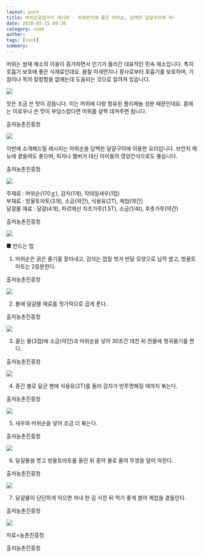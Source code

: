 ```yaml
---
layout: post
title: 머위순달걀구이 레시피 - 미세먼지에 좋은 머위순, 담백한 달걀구이에 쏙~
date: 2020-05-15 09:36
category: cook
author: 
tags: [cook]
summary: 
---
```



머위는 쌈채 채소의 이용이 증가하면서 인기가 올라간 대표적인 민속 채소입니다. 특히 호흡기 보호에 좋은 식재료인데요. 봄철 미세먼지나 황사로부터 호흡기를 보호하며, 기침이나 목의 칼칼함을 없애는데 도움되는 것으로 알려져 있습니다.

  

  

![](https://img1.daumcdn.net/thumb/R720x0/?fname=https%3A%2F%2Ft1.daumcdn.net%2Fliveboard%2Frealfood%2F4f6400d265f747b2a502b9ccabc05cde.JPG)

맛은 조금 쓴 맛이 감돕니다. 이는 머위에 다량 함유된 폴리페놀 성분 때문인데요. 몸에는 이로우나 쓴 맛이 부담스럽다면 머위를 살짝 데쳐주면 됩니다.  

출처농촌진흥청

![](https://img1.daumcdn.net/thumb/R720x0/?fname=https%3A%2F%2Ft1.daumcdn.net%2Fliveboard%2Frealfood%2F6d9f4a3b8bcd4259b8c9e26e6ea382a1.JPG)

이번에 소개해드릴 레시피는 머위순을 담백한 달걀구이에 이용한 요리입니다. 브런치 메뉴에 곁들여도 좋으며, 피자나 햄버거 대신 아이들의 영양간식으로도 좋습니다.  

출처농촌진흥청

![](https://img1.daumcdn.net/thumb/R720x0/?fname=https%3A%2F%2Ft1.daumcdn.net%2Fliveboard%2Frealfood%2Fc0949c1d3488464badaa410a43d09e6a.JPG)

주재료 : 머위순(170ｇ), 감자(1개), 칵테일새우(1컵)  
부재료 : 방울토마토(3개), 소금(약간), 식용유(2T), 케첩(약간)  
달걀물 재료 : 달걀(4개), 파르메산 치즈가루(1.5T), 소금(1/4t), 후춧가루(약간)  

출처농촌진흥청

![](https://img1.daumcdn.net/thumb/R720x0/?fname=https%3A%2F%2Ft1.daumcdn.net%2Fliveboard%2Frealfood%2F72fa897f51a8462585458c4828999c10.JPG)

■ 만드는 법  
1. 머위순은 굵은 줄기를 잘라내고, 감자는 껍질 벗겨 반달 모양으로 납작 썰고, 방울토마토는 2등분한다.  

출처농촌진흥청

![](https://img1.daumcdn.net/thumb/R720x0/?fname=https%3A%2F%2Ft1.daumcdn.net%2Fliveboard%2Frealfood%2Ffb1d3e12ad354c1cbf6ac44c95f0bcda.JPG)

2. 볼에 달걀물 재료를 젓가락으로 곱게 푼다.  

출처농촌진흥청

![](https://img1.daumcdn.net/thumb/R720x0/?fname=https%3A%2F%2Ft1.daumcdn.net%2Fliveboard%2Frealfood%2F9a5e757f0ed14c3094d1c1ac8a50400a.JPG)

3. 끓는 물(3컵)에 소금(약간)과 머위순을 넣어 30초간 데친 뒤 찬물에 헹궈물기를 짠다.  

출처농촌진흥청

![](https://img1.daumcdn.net/thumb/R720x0/?fname=https%3A%2F%2Ft1.daumcdn.net%2Fliveboard%2Frealfood%2Ff7805b81b0454a52a355367787e18ea9.JPG)

4. 중간 불로 달군 팬에 식용유(2T)를 둘러 감자가 반투명해질 때까지 볶는다.  

출처농촌진흥청

![](https://img1.daumcdn.net/thumb/R720x0/?fname=https%3A%2F%2Ft1.daumcdn.net%2Fliveboard%2Frealfood%2Ff2ca8bbce4f541e6a324f37258b36eac.JPG)

5. 새우와 머위순을 넣어 조금 더 볶는다.  

출처농촌진흥청

![](https://img1.daumcdn.net/thumb/R720x0/?fname=https%3A%2F%2Ft1.daumcdn.net%2Fliveboard%2Frealfood%2F2280600b96324cbe96f11532e52cd846.JPG)

6. 달걀물을 붓고 방울토마토를 올린 뒤 중약 불로 줄여 뚜껑을 덮어 익힌다.  

출처농촌진흥청

![](https://img1.daumcdn.net/thumb/R720x0/?fname=https%3A%2F%2Ft1.daumcdn.net%2Fliveboard%2Frealfood%2F146f63318d4848d0936bc43520007674.JPG)

7. 달걀물이 단단하게 익으면 꺼내 한 김 식힌 뒤 먹기 좋게 썰어 케첩을 곁들인다.  

출처농촌진흥청

![](https://img1.daumcdn.net/thumb/R720x0/?fname=https%3A%2F%2Ft1.daumcdn.net%2Fliveboard%2Frealfood%2F1638820651ed4248aae5db0ba2b4c929.JPG)

자료=농촌진흥청  

출처농촌진흥청